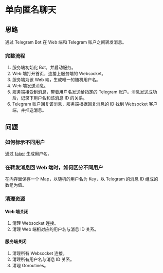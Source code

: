 # 单向匿名聊天

## 思路

通过 Telegram Bot 在 Web 端和 Telegram 账户之间转发消息。

### 完整流程

1. 服务端初始化 Bot，并启动服务。
2. Web 端打开首页，连接上服务端的 Websocket。
3. 服务端为该 Web 端，生成唯一的随机用户名。
4. Web 端发送消息。
5. 服务端接受到消息，带着用户名发送给指定的 Telegram 账户。消息发送成功后，记录下用户名和该消息 ID 的关系。
6. Telegram 账户回复该消息，服务端根据回复消息的 ID 找到 Websocket 客户端，并推送消息。

## 问题

### 如何标示不同用户

通过 [faker](https://github.com/bxcodec/faker) 生成用户名。

### 在转发消息回 Web 端时，如何区分不同用户

在内存里保存一个 Map，以随机的用户名为 Key，以 Telegram 的消息 ID 组成的数组为值。

### 清理资源

#### Web 端关闭

1. 清理 Websocket 连接。
2. 清理 Web 端相对应的用户名与消息 ID 关系。

#### 服务端关闭

1. 清理所有 Websocket 连接。
2. 清理所有用户名与消息 ID 关系。
3. 清理 Goroutines。
